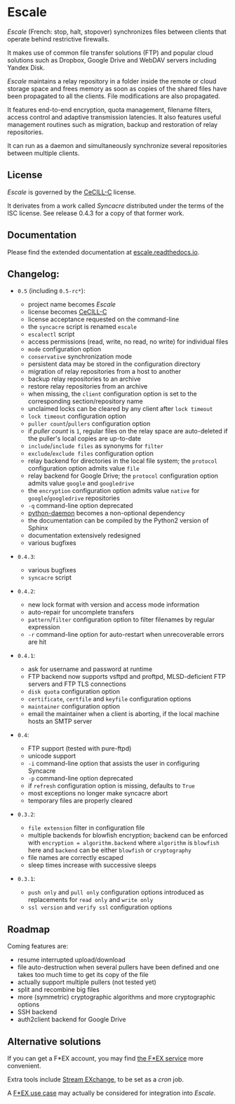 # Escale

*Escale* (French: stop, halt, stopover) synchronizes files between clients that operate behind restrictive firewalls.

It makes use of common file transfer solutions (FTP) and popular cloud solutions such as Dropbox, Google Drive and WebDAV servers including Yandex Disk.

*Escale* maintains a relay repository in a folder inside the remote or cloud storage space and frees memory as soon as copies of the shared files have been propagated to all the clients.
File modifications are also propagated.

It features end-to-end encryption, quota management, filename filters, access control and adaptive transmission latencies. 
It also features useful management routines such as migration, backup and restoration of relay repositories.

It can run as a daemon and simultaneously synchronize several repositories between multiple clients.


## License

*Escale* is governed by the [CeCILL-C](http://cecill.info/licences/Licence_CeCILL-C_V1-en.html) license.

It derivates from a work called *Syncacre* distributed under the terms of the ISC license. See release 0.4.3 for a copy of that former work.


## Documentation

Please find the extended documentation at [escale.readthedocs.io](http://escale.readthedocs.io/en/latest/).


## Changelog:

* `0.5` (including `0.5-rc*`):

  * project name becomes *Escale*
  * license becomes [CeCILL-C](http://cecill.info/licences/Licence_CeCILL-C_V1-en.html)
  * license acceptance requested on the command-line
  * the `syncacre` script is renamed `escale`
  * `escalectl` script
  * access permissions (read, write, no read, no write) for individual files
  * ``mode`` configuration option
  * ``conservative`` synchronization mode
  * persistent data may be stored in the configuration directory
  * migration of relay repositories from a host to another
  * backup relay repositories to an archive
  * restore relay repositories from an archive
  * when missing, the ``client`` configuration option is set to the corresponding section/repository name
  * unclaimed locks can be cleared by any client after ``lock timeout``
  * ``lock timeout`` configuration option
  * ``puller count``/``pullers`` configuration option
  * if *puller count* is ``1``, regular files on the relay space are auto-deleted if the puller's local copies are up-to-date
  * ``include``/``include files`` as synonyms for ``filter``
  * ``exclude``/``exclude files`` configuration option
  * relay backend for directories in the local file system; the ``protocol`` configuration option admits value ``file``
  * relay backend for Google Drive; the ``protocol`` configuration option admits value ``google`` and ``googledrive``
  * the ``encryption`` configuration option admits value ``native`` for ``google``/``googledrive`` repositories
  * ``-q`` command-line option deprecated
  * [python-daemon](https://pypi.python.org/pypi/python-daemon/) becomes a non-optional dependency
  * the documentation can be compiled by the Python2 version of Sphinx
  * documentation extensively redesigned
  * various bugfixes

* `0.4.3`:

  * various bugfixes
  * `syncacre` script

* `0.4.2`:

  * new lock format with version and access mode information
  * auto-repair for uncomplete transfers
  * ``pattern``/``filter`` configuration option to filter filenames by regular expression
  * ``-r`` command-line option for auto-restart when unrecoverable errors are hit

* `0.4.1`:

  * ask for username and password at runtime
  * FTP backend now supports vsftpd and proftpd, MLSD-deficient FTP servers and FTP TLS connections
  * ``disk quota`` configuration option
  * ``certificate``, ``certfile`` and ``keyfile`` configuration options
  * ``maintainer`` configuration option
  * email the maintainer when a client is aborting, if the local machine hosts an SMTP server

* `0.4`:

  * FTP support (tested with pure-ftpd)
  * unicode support
  * ``-i`` command-line option that assists the user in configuring Syncacre
  * ``-p`` command-line option deprecated
  * if ``refresh`` configuration option is missing, defaults to ``True``
  * most exceptions no longer make syncacre abort
  * temporary files are properly cleared

* `0.3.2`:

  * ``file extension`` filter in configuration file
  * multiple backends for blowfish encryption; backend can be enforced with ``encryption = algorithm.backend`` where ``algorithm`` is ``blowfish`` here and ``backend`` can be either ``blowfish`` or ``cryptography``
  * file names are correctly escaped
  * sleep times increase with successive sleeps

* `0.3.1`:

  * ``push only`` and ``pull only`` configuration options introduced as replacements for 
    ``read only`` and ``write only``
  * ``ssl version`` and ``verify ssl`` configuration options


## Roadmap

Coming features are:

* resume interrupted upload/download
* file auto-destruction when several pullers have been defined and one takes too much time to get its copy of the file
* actually support multiple pullers (not tested yet)
* split and recombine big files
* more (symmetric) cryptographic algorithms and more cryptographic options
* SSH backend
* auth2client backend for Google Drive


## Alternative solutions

If you can get a F\*EX account, you may find [the F\*EX service](http://fex.rus.uni-stuttgart.de/) more convenient.

Extra tools include [Stream EXchange](http://fex.belwue.de/SEX.html), to be set as a *cron* job.

A [F\*EX use case](http://fex.rus.uni-stuttgart.de/usecases/fexpush.html) may actually be considered for integration into *Escale*.


